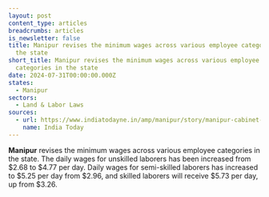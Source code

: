 ```yaml
---
layout: post
content_type: articles
breadcrumbs: articles
is_newsletter: false
title: Manipur revises the minimum wages across various employee categories in
  the state
short_title: Manipur revises the minimum wages across various employee
  categories in the state
date: 2024-07-31T00:00:00.000Z
states:
  - Manipur
sectors:
  - Land & Labor Laws
sources:
  - url: https://www.indiatodayne.in/amp/manipur/story/manipur-cabinet-revises-minimum-wages-unskilled-labourers-to-get-rs-400-per-day-1056181-2024-07-24
    name: India Today
---
```

**Manipur** revises the minimum wages across various employee categories in the state. The daily wages for unskilled laborers has been increased from $2.68 to $4.77 per day. Daily wages for semi-skilled laborers has increased to $5.25 per day from $2.96, and skilled laborers will receive $5.73 per day, up from $3.26.
